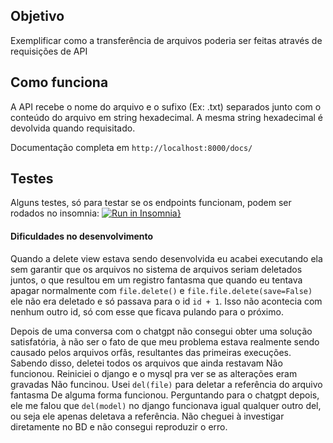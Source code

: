 ## Objetivo
Exemplificar como a transferência de arquivos poderia ser feitas através de requisições de API

## Como funciona
A API recebe o nome do arquivo e o sufixo (Ex: .txt) separados junto com o conteúdo do arquivo em string hexadecimal. A mesma string hexadecimal é devolvida quando requisitado.

Documentação completa em `http://localhost:8000/docs/`

## Testes
Alguns testes, só para testar se os endpoints funcionam, podem ser rodados no insomnia:
[![Run in Insomnia}](https://insomnia.rest/images/run.svg)](https://insomnia.rest/run/?label=FileTransferenceAPIExample&uri=https%3A%2F%2Fgithub.com%2FGilkleberMedeiros%2FFileTransferenceAPIExemple)

#### Dificuldades no desenvolvimento
Quando a delete view estava sendo desenvolvida eu acabei executando ela sem garantir que os arquivos no sistema de arquivos seriam deletados juntos, o que resultou em um registro fantasma que quando eu tentava apagar normalmente com `file.delete()` e `file.file.delete(save=False)` ele não era deletado e só passava para o id `id + 1`. Isso não acontecia com nenhum outro id, só com esse que ficava pulando para o próximo.

Depois de uma conversa com o chatgpt não consegui obter uma solução satisfatória, à não ser o fato de que meu problema estava realmente sendo causado pelos arquivos orfãs, resultantes das primeiras execuções. 
Sabendo disso, deletei todos os arquivos que ainda restavam
Não funcionou.
Reiniciei o django e o mysql pra ver se as alterações eram gravadas
Não funcinou.
Usei `del(file)` para deletar a referência do arquivo fantasma
De alguma forma funcionou.
Perguntando para o chatgpt depois, ele me falou que `del(model)` no django funcionava igual qualquer outro del, ou seja ele apenas deletava a referência. Não cheguei à investigar diretamente no BD e não consegui reproduzir o erro.

